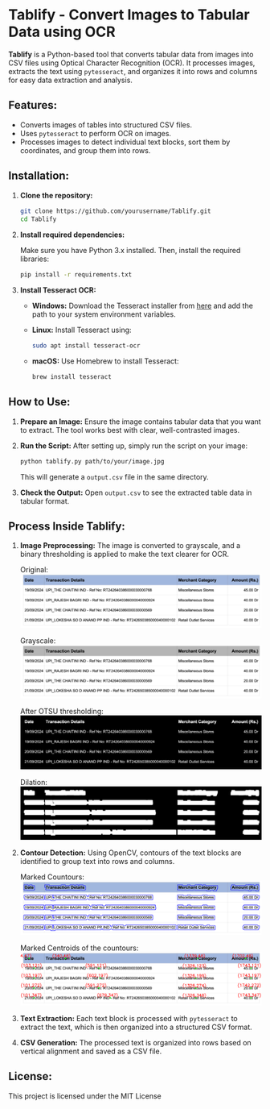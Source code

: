 # **Tablify** - Convert Images to Tabular Data using OCR

**Tablify** is a Python-based tool that converts tabular data from images into CSV files using Optical Character Recognition (OCR). It processes images, extracts the text using `pytesseract`, and organizes it into rows and columns for easy data extraction and analysis.

## **Features:**
- Converts images of tables into structured CSV files.
- Uses `pytesseract` to perform OCR on images.
- Processes images to detect individual text blocks, sort them by coordinates, and group them into rows.

## **Installation:**

1. **Clone the repository:**

   ```bash
   git clone https://github.com/yourusername/Tablify.git
   cd Tablify
   ```

2. **Install required dependencies:**

   Make sure you have Python 3.x installed. Then, install the required libraries:

   ```bash
   pip install -r requirements.txt
   ```

3. **Install Tesseract OCR:**

   - **Windows:** Download the Tesseract installer from [here](https://github.com/UB-Mannheim/tesseract/wiki) and add the path to your system environment variables.
   - **Linux:** Install Tesseract using:

     ```bash
     sudo apt install tesseract-ocr
     ```

   - **macOS:** Use Homebrew to install Tesseract:

     ```bash
     brew install tesseract
     ```

## **How to Use:**

1. **Prepare an Image:**
   Ensure the image contains tabular data that you want to extract. The tool works best with clear, well-contrasted images.

2. **Run the Script:**
   After setting up, simply run the script on your image:

   ```bash
   python tablify.py path/to/your/image.jpg
   ```

   This will generate a `output.csv` file in the same directory.

3. **Check the Output:**
   Open `output.csv` to see the extracted table data in tabular format.

## **Process Inside Tablify:**
1. **Image Preprocessing:**
   The image is converted to grayscale, and a binary thresholding is applied to make the text clearer for OCR.

   Original:
   ![Original](images/image_csv.jpeg)

   Grayscale:
   ![Gray](images/gray_image.png)

   After OTSU thresholding:
   ![Thresholded_image](images/thresholded_image.png)

   Dilation:
   ![Dilation](images/dilation.png)
   
2. **Contour Detection:**
   Using OpenCV, contours of the text blocks are identified to group text into rows and columns.

   Marked Countours:
   ![Countours](images/countours.png)

   Marked Centroids of the countours:
   ![centroids](images/centroids_with_labels.png)
   
3. **Text Extraction:**
   Each text block is processed with `pytesseract` to extract the text, which is then organized into a structured CSV format.

4. **CSV Generation:**
   The processed text is organized into rows based on vertical alignment and saved as a CSV file.


## **License:**

This project is licensed under the MIT License
